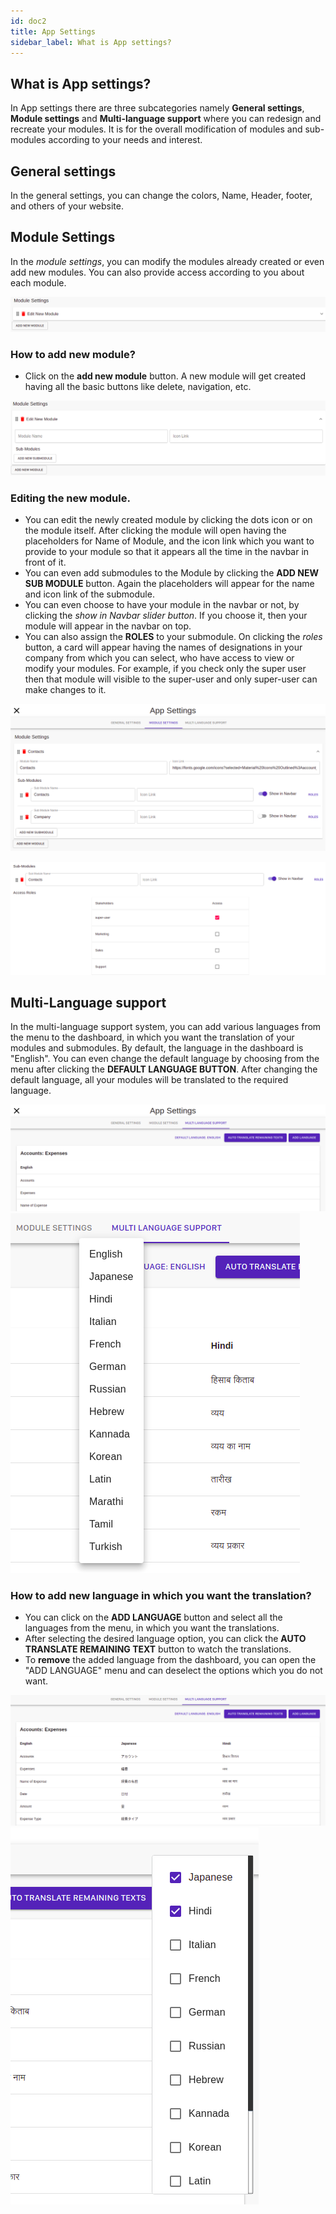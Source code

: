 ```yaml
---
id: doc2
title: App Settings
sidebar_label: What is App settings?
---
```

## What is App settings?

In App settings there are three subcategories namely **General settings**, **Module settings** and **Multi-language support** 
where you can redesign and recreate your modules. It is for the overall modification of modules and sub-modules according to your needs and interest.

## General settings
In the general settings, you can change the colors, Name, Header, footer, and others of your website.

## Module Settings

In the *module settings*, you can modify the modules already created or even add new modules. You can also provide access according to you about each module.

![new-module](./assets/new-module.png)

### How to add new module?
* Click on the **add new module** button. A new module will get created having all the basic buttons like delete, navigation, etc.

![adding-module](./assets/edit-module.png)

### Editing the new module.
* You can edit the newly created module by clicking the dots icon or on the module itself. After clicking the module will open having the placeholders for Name of Module, and the icon link which you want to provide to your module so that it appears all the time in the navbar in front of it.
* You can even add submodules to the Module by clicking the **ADD NEW SUB MODULE** button. Again the placeholders will appear for the name and icon link of the submodule.
* You can even choose to have your module in the navbar or not, by clicking the *show in Navbar slider button*. If you choose it, then your module will appear in the navbar on top.
* You can also assign the **ROLES** to your submodule. On clicking the *roles* button, a card will appear having the names of designations in your company from which you can select, who have access to view or modify your modules. For example, if you check only the super user then that module will visible to the super-user and only super-user can make changes to it.

![sub-module](./assets/sub-module.png)

![sub-module](./assets/module-role.png)

## Multi-Language support
In the multi-language support system, you can add various languages from the menu to the dashboard, in which you want the translation of your modules and submodules. By default, the language in the dashboard is "English". You can even change the default language by choosing from the menu after clicking the **DEFAULT LANGUAGE BUTTON**. After changing the default language, all your modules will be translated to the required language.

![sub-module](./assets/lang-support.png)
![sub-module](./assets/default-lang-menu.png)

### How to add new language in which you want the translation?
* You can click on the **ADD LANGUAGE** button and select all the languages from the menu, in which you want the translations.
* After selecting the desired language option, you can click the **AUTO TRANSLATE REMAINING TEXT** button to watch the translations.
* To **remove** the added language from the dashboard, you can open the "ADD LANGUAGE" menu and can deselect the options which you do not want.

![sub-module](./assets/translated-dash.png)
![sub-module](./assets/add-lang-menu.png)




<!-- 
This is a link to [another document.](doc3.md)  
This is a link to an [external page.](http://www.example.com) -->
